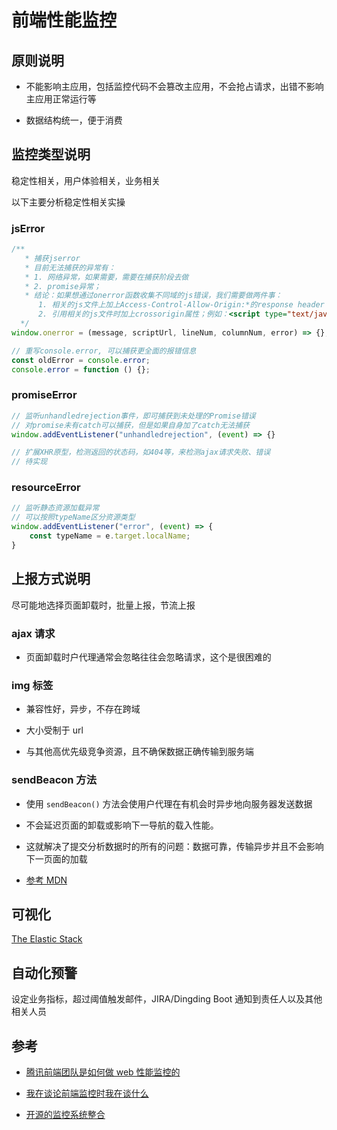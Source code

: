 # 前端性能监控

## 原则说明

- 不能影响主应用，包括监控代码不会篡改主应用，不会抢占请求，出错不影响主应用正常运行等

- 数据结构统一，便于消费

## 监控类型说明

稳定性相关，用户体验相关，业务相关

以下主要分析稳定性相关实操

### jsError

```js
/**
   * 捕获jserror
   * 目前无法捕获的异常有：
   * 1. 网络异常，如果需要，需要在捕获阶段去做
   * 2. promise异常；
   * 结论：如果想通过onerror函数收集不同域的js错误，我们需要做两件事：
      1. 相关的js文件上加上Access-Control-Allow-Origin:*的response header
      2. 引用相关的js文件时加上crossorigin属性；例如：<script type="text/javascript" src="http://b.com/b.js"  crossorigin></script>
  */
window.onerror = (message, scriptUrl, lineNum, columnNum, error) => {};

// 重写console.error, 可以捕获更全面的报错信息
const oldError = console.error;
console.error = function () {};
```

### promiseError

```js
// 监听unhandledrejection事件，即可捕获到未处理的Promise错误
// 对promise未有catch可以捕获，但是如果自身加了catch无法捕获
window.addEventListener("unhandledrejection", (event) => {}

// 扩展XHR原型，检测返回的状态码，如404等，来检测ajax请求失败、错误
// 待实现
```

### resourceError

```js
// 监听静态资源加载异常
// 可以按照typeName区分资源类型
window.addEventListener("error", (event) => {
    const typeName = e.target.localName;
}
```

## 上报方式说明

尽可能地选择页面卸载时，批量上报，节流上报

### ajax 请求

- 页面卸载时户代理通常会忽略往往会忽略请求，这个是很困难的

### img 标签

- 兼容性好，异步，不存在跨域

- 大小受制于 url

- 与其他高优先级竞争资源，且不确保数据正确传输到服务端

### sendBeacon 方法

- 使用 `sendBeacon()` 方法会使用户代理在有机会时异步地向服务器发送数据

- 不会延迟页面的卸载或影响下一导航的载入性能。

- 这就解决了提交分析数据时的所有的问题：数据可靠，传输异步并且不会影响下一页面的加载

- [参考 MDN](https://developer.mozilla.org/zh-CN/docs/Web/API/Navigator/sendBeacon)

## 可视化

[The Elastic Stack](https://www.elastic.co/cn/elastic-stack/)

## 自动化预警

设定业务指标，超过阈值触发邮件，JIRA/Dingding Boot 通知到责任人以及其他相关人员

## 参考

- [腾讯前端团队是如何做 web 性能监控的](https://cloud.tencent.com/developer/article/1650831)

- [我在谈论前端监控时我在谈什么](https://github.com/zhangxiang958/Blog/issues/25)

- [开源的监控系统整合](https://cloud.tencent.com/developer/news/682347)
